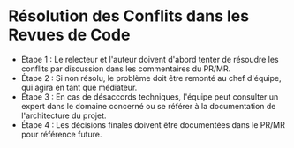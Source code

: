 # Résolution des Conflits dans les Revues de Code

* Étape 1 : Le relecteur et l'auteur doivent d'abord tenter de résoudre les conflits par discussion dans les commentaires du PR/MR.
* Étape 2 : Si non résolu, le problème doit être remonté au chef d'équipe, qui agira en tant que médiateur.
* Étape 3 : En cas de désaccords techniques, l'équipe peut consulter un expert dans le domaine concerné ou se référer à la documentation de l'architecture du projet.
* Étape 4 : Les décisions finales doivent être documentées dans le PR/MR pour référence future.
